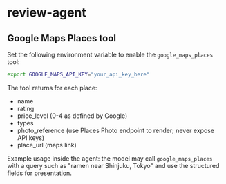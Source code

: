 # review-agent

## Google Maps Places tool

Set the following environment variable to enable the `google_maps_places` tool:

```bash
export GOOGLE_MAPS_API_KEY="your_api_key_here"
```

The tool returns for each place:
- name
- rating
- price_level (0-4 as defined by Google)
- types
- photo_reference (use Places Photo endpoint to render; never expose API keys)
- place_url (maps link)

Example usage inside the agent: the model may call `google_maps_places` with a query such as "ramen near Shinjuku, Tokyo" and use the structured fields for presentation.